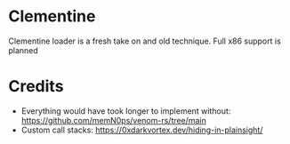 # Clementine

Clementine loader is a fresh take on and old technique. Full x86 support is planned

# Credits

- Everything would have took longer to implement without: https://github.com/memN0ps/venom-rs/tree/main
- Custom call stacks: https://0xdarkvortex.dev/hiding-in-plainsight/
